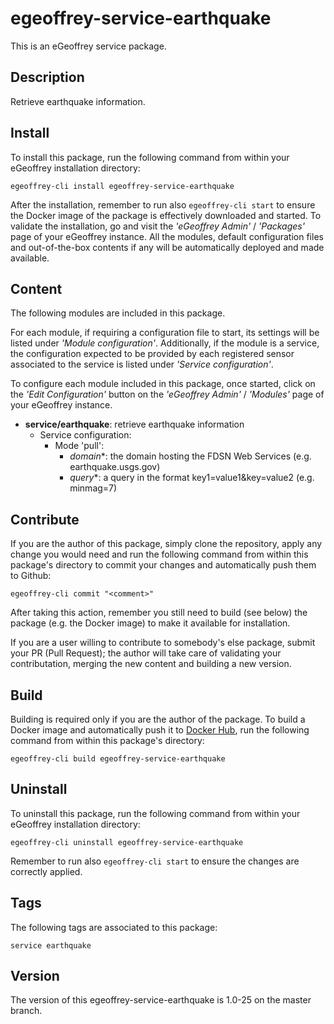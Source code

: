 # egeoffrey-service-earthquake

This is an eGeoffrey service package.

## Description

Retrieve earthquake information.

## Install

To install this package, run the following command from within your eGeoffrey installation directory:
```
egeoffrey-cli install egeoffrey-service-earthquake
```
After the installation, remember to run also `egeoffrey-cli start` to ensure the Docker image of the package is effectively downloaded and started.
To validate the installation, go and visit the *'eGeoffrey Admin'* / *'Packages'* page of your eGeoffrey instance. All the modules, default configuration files and out-of-the-box contents if any will be automatically deployed and made available.
## Content

The following modules are included in this package.

For each module, if requiring a configuration file to start, its settings will be listed under *'Module configuration'*. Additionally, if the module is a service, the configuration expected to be provided by each registered sensor associated to the service is listed under *'Service configuration'*.

To configure each module included in this package, once started, click on the *'Edit Configuration'* button on the *'eGeoffrey Admin'* / *'Modules'* page of your eGeoffrey instance.
- **service/earthquake**: retrieve earthquake information
  - Service configuration:
    - Mode 'pull':
      - *domain**: the domain hosting the FDSN Web Services (e.g. earthquake.usgs.gov)
      - *query**: a query in the format key1=value1&key=value2 (e.g. minmag=7)

## Contribute

If you are the author of this package, simply clone the repository, apply any change you would need and run the following command from within this package's directory to commit your changes and automatically push them to Github:
```
egeoffrey-cli commit "<comment>"
```
After taking this action, remember you still need to build (see below) the package (e.g. the Docker image) to make it available for installation.

If you are a user willing to contribute to somebody's else package, submit your PR (Pull Request); the author will take care of validating your contributation, merging the new content and building a new version.

## Build

Building is required only if you are the author of the package. To build a Docker image and automatically push it to [Docker Hub](https://hub.docker.com/r/egeoffrey/egeoffrey-service-earthquake), run the following command from within this package's directory:
```
egeoffrey-cli build egeoffrey-service-earthquake
```

## Uninstall

To uninstall this package, run the following command from within your eGeoffrey installation directory:
```
egeoffrey-cli uninstall egeoffrey-service-earthquake
```
Remember to run also `egeoffrey-cli start` to ensure the changes are correctly applied.
## Tags

The following tags are associated to this package:
```
service earthquake
```

## Version

The version of this egeoffrey-service-earthquake is 1.0-25 on the master branch.
